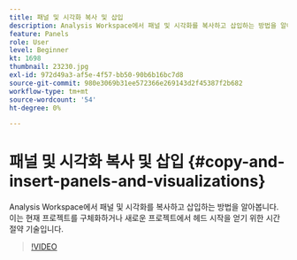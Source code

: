 ```yaml
---
title: 패널 및 시각화 복사 및 삽입
description: Analysis Workspace에서 패널 및 시각화를 복사하고 삽입하는 방법을 알아봅니다
feature: Panels
role: User
level: Beginner
kt: 1698
thumbnail: 23230.jpg
exl-id: 972d49a3-af5e-4f57-bb50-90b6b16bc7d8
source-git-commit: 980e3069b31ee572366e269143d2f45387f2b682
workflow-type: tm+mt
source-wordcount: '54'
ht-degree: 0%

---
```


# 패널 및 시각화 복사 및 삽입 {#copy-and-insert-panels-and-visualizations}

Analysis Workspace에서 패널 및 시각화를 복사하고 삽입하는 방법을 알아봅니다. 이는 현재 프로젝트를 구체화하거나 새로운 프로젝트에서 헤드 시작을 얻기 위한 시간 절약 기술입니다.

>[!VIDEO](https://video.tv.adobe.com/v/23230/?quality=12&learn=on)
